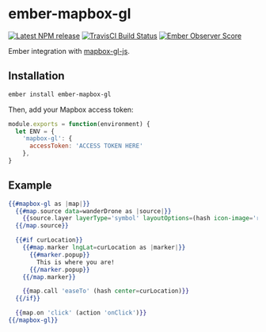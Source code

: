 # ember-mapbox-gl

[![Latest NPM release][npm-badge]][npm-badge-url]
[![TravisCI Build Status][travis-badge]][travis-badge-url]
[![Ember Observer Score][ember-observer-badge]][ember-observer-url]

[npm-badge]: https://img.shields.io/npm/v/ember-mapbox-gl.svg
[npm-badge-url]: https://www.npmjs.com/package/ember-mapbox-gl
[travis-badge]: https://img.shields.io/travis/kturney/ember-mapbox-gl/master.svg
[travis-badge-url]: https://travis-ci.org/kturney/ember-mapbox-gl
[ember-observer-badge]: http://emberobserver.com/badges/ember-mapbox-gl.svg
[ember-observer-url]: http://emberobserver.com/addons/ember-mapbox-gl

Ember integration with [mapbox-gl-js](https://www.mapbox.com/mapbox-gl-js/api/).

## Installation

```sh
ember install ember-mapbox-gl
```

Then, add your Mapbox access token: 
```javascript
module.exports = function(environment) {
  let ENV = {
    'mapbox-gl': {
      accessToken: 'ACCESS TOKEN HERE'
    },
}
```

## Example

```handlebars
{{#mapbox-gl as |map|}}
  {{#map.source data=wanderDrone as |source|}}
    {{source.layer layerType='symbol' layoutOptions=(hash icon-image='rocket-15')}}
  {{/map.source}}

  {{#if curLocation}}
    {{#map.marker lngLat=curLocation as |marker|}}
      {{#marker.popup}}
        This is where you are!
      {{/marker.popup}}
    {{/map.marker}}

    {{map.call 'easeTo' (hash center=curLocation)}}
  {{/if}}

  {{map.on 'click' (action 'onClick')}}
{{/mapbox-gl}}
```
